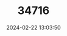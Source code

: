 ---
title: "34716"
category: "Gilbertiodendron bilineatum"
draft: false
date: 2024-02-22 13:03:50
languages:
  Creoles and pidgins, English based (Other): ["Kpendiguli (Mende)", "gogo (Mende)"]
---